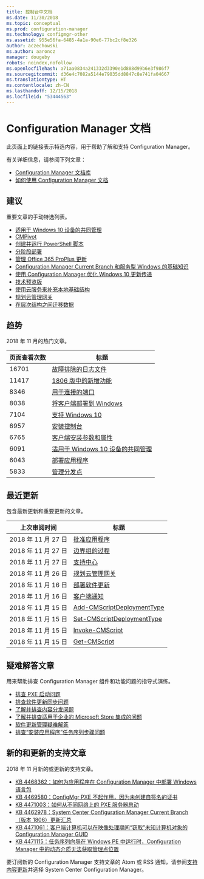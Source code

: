 ```yaml
---
title: 控制台中文档
ms.date: 11/30/2018
ms.topic: conceptual
ms.prod: configuration-manager
ms.technology: configmgr-other
ms.assetid: 955e56fa-6485-4a1a-90e6-77bc2cf8e326
author: aczechowski
ms.author: aaroncz
manager: dougeby
robots: noindex,nofollow
ms.openlocfilehash: a71aa0834a241332d3390e1d888d99b6e3f986f7
ms.sourcegitcommit: d36e4c7082a5144e79035dd8847c8e741fa04667
ms.translationtype: HT
ms.contentlocale: zh-CN
ms.lasthandoff: 12/15/2018
ms.locfileid: "53444563"
---
```

<!-- 
- Feature 1357546
- This page displays in-console, under the Community workspace, Documentation node. 
- Don't use any relative links; must be full https://docs.microsoft.com and language neutral
- Process: https://microsoft.sharepoint.com/teams/ConfigMgr/Documents/ContentPub/Data%20collection%20process%20for%20Feature%201357546%20In-console%20documentation.docx?web=1
-->


# <a name="configuration-manager-documentation"></a>Configuration Manager 文档
此页面上的链接表示特选内容，用于帮助了解和支持 Configuration Manager。 

有关详细信息，请参阅下列文章：
- [Configuration Manager 文档库](https://docs.microsoft.com/sccm)  
- [如何使用 Configuration Manager 文档](https://docs.microsoft.com/sccm/core/understand/use-docs)



## <a name="recommended"></a>建议 
重要文章的手动特选列表。

- [适用于 Windows 10 设备的共同管理](https://docs.microsoft.com/sccm/core/clients/manage/co-management-overview)  
- [CMPivot](https://docs.microsoft.com/sccm/core/servers/manage/cmpivot)  
- [创建并运行 PowerShell 脚本](https://docs.microsoft.com/sccm/apps/deploy-use/create-deploy-scripts)  
- [分阶段部署](https://docs.microsoft.com/sccm/osd/deploy-use/create-phased-deployment-for-task-sequence)  
- [管理 Office 365 ProPlus 更新](https://docs.microsoft.com/sccm/sum/deploy-use/manage-office-365-proplus-updates)  
- [Configuration Manager Current Branch 和服务型 Windows 的基础知识](https://docs.microsoft.com/sccm/core/understand/configuration-manager-and-windows-as-service)
- [使用 Configuration Manager 优化 Windows 10 更新传递](https://docs.microsoft.com/sccm/sum/deploy-use/optimize-windows-10-update-delivery)
- [技术预览版](https://docs.microsoft.com/sccm/core/get-started/technical-preview)
- [使用云服务来补充本地基础结构](https://docs.microsoft.com/sccm/core/understand/use-cloud-services)
- [规划云管理网关](https://docs.microsoft.com/sccm/core/clients/manage/plan-cloud-management-gateway)
- [在层次结构之间迁移数据](https://docs.microsoft.com/sccm/core/migration/migrate-data-between-hierarchies)



## <a name="trending"></a>趋势
2018 年 11 月的热门文章。

 | 页面查看次数 | 标题 | 
 |------------|-------| 
 | 16701 | [故障排除的日志文件](https://docs.microsoft.com/sccm/core/plan-design/hierarchy/log-files) | 
 | 11417 | [1806 版中的新增功能](https://docs.microsoft.com/sccm/core/plan-design/changes/whats-new-in-version-1806) | 
 | 8346 | [用于连接的端口](https://docs.microsoft.com/sccm/core/plan-design/hierarchy/ports) | 
 | 8038 | [将客户端部署到 Windows](https://docs.microsoft.com/sccm/core/clients/deploy/deploy-clients-to-windows-computers) | 
 | 7104 | [支持 Windows 10](https://docs.microsoft.com/sccm/core/plan-design/configs/support-for-windows-10) | 
 | 6957 | [安装控制台](https://docs.microsoft.com/sccm/core/servers/deploy/install/install-consoles) | 
 | 6765 | [客户端安装参数和属性](https://docs.microsoft.com/sccm/core/clients/deploy/about-client-installation-properties) | 
 | 6091 | [适用于 Windows 10 设备的共同管理](https://docs.microsoft.com/sccm/core/clients/manage/co-management-overview) | 
 | 6043 | [部署应用程序](https://docs.microsoft.com/sccm/apps/deploy-use/deploy-applications) | 
 | 5833 | [管理分发点](https://docs.microsoft.com/sccm/core/servers/deploy/configure/install-and-configure-distribution-points) | 



## <a name="recently-updated"></a>最近更新
包含最新更新和重要更新的文章。

 | 上次审阅时间 | 标题 | 
 |---------------|-------|
 | 2018 年 11 月 27 日 | [批准应用程序](https://docs.microsoft.com/sccm/apps/deploy-use/app-approval) | 
 | 2018 年 11 月 27 日 | [边界组的过程](https://docs.microsoft.com/sccm/core/servers/deploy/configure/boundary-group-procedures) | 
 | 2018 年 11 月 27 日 | [支持中心](https://docs.microsoft.com/sccm/core/support/support-center) | 
 | 2018 年 11 月 26 日 | [规划云管理网关](https://docs.microsoft.com/sccm/core/clients/manage/cmg/plan-cloud-management-gateway) | 
 | 2018 年 11 月 16 日 | [部署软件更新](https://docs.microsoft.com/sccm/sum/deploy-use/deploy-software-updates) | 
 | 2018 年 11 月 16 日 | [客户端通知](https://docs.microsoft.com/sccm/core/clients/manage/client-notification) | 
 | 2018 年 11 月 15 日 | [Add-CMScriptDeploymentType](https://docs.microsoft.com/powershell/module/configurationmanager/add-cmscriptdeploymenttype) | 
 | 2018 年 11 月 15 日 | [Set-CMScriptDeploymentType](https://docs.microsoft.com/powershell/module/configurationmanager/set-cmscriptdeploymenttype) | 
 | 2018 年 11 月 15 日 | [Invoke-CMScript](https://docs.microsoft.com/powershell/module/configurationmanager/invoke-cmscript) | 
 | 2018 年 11 月 15 日 | [Get-CMScript](https://docs.microsoft.com/powershell/module/configurationmanager/get-cmscript) | 



## <a name="troubleshooting-articles"></a>疑难解答文章
用来帮助排查 Configuration Manager 组件和功能问题的指导式演练。

- [排查 PXE 启动问题](https://support.microsoft.com/help/4468612)
- [排查软件更新同步问题](https://support.microsoft.com/help/10059)
- [了解并排查内容分发问题](https://support.microsoft.com/help/4000401)
- [了解并排查适用于企业的 Microsoft Store 集成的问题](https://support.microsoft.com/help/4010214)
- [软件更新管理疑难解答](https://support.microsoft.com/help/10680)
- [排查“安装应用程序”任务序列步骤问题](https://support.microsoft.com/help/18408/)



## <a name="new-and-updated-support-articles"></a>新的和更新的支持文章
2018 年 11 月新的或更新的支持文章。

- [KB 4468362：如何为应用程序在 Configuration Manager 中部署 Windows 语言包](https://support.microsoft.com/help/4468362)
- [KB 4469580：ConfigMgr PXE 不起作用，因为未创建自签名的证书](https://support.microsoft.com/help/4469580/)
- [KB 4471003：如何从不同网络上的 PXE 服务器启动](https://support.microsoft.com/help/4471003)
- [KB 4462978：System Center Configuration Manager Current Branch（版本 1806）更新汇总](https://support.microsoft.com/help/4462978)
- [KB 4471061：客户端计算机可以在映像处理期间“窃取”未知计算机对象的 Configuration Manager GUID](https://support.microsoft.com/help/4471061)
- [KB 4471115：任务序列向导在 Windows PE 中运行时，Configuration Manager 中的动态介质无法获取管理点位置](https://support.microsoft.com/help/4471115)


要订阅新的 Configuration Manager 支持文章的 Atom 或 RSS 通知，请参阅[支持内容更新](https://support.microsoft.com/help/4089498/)并选择 System Center Configuration Manager。  
